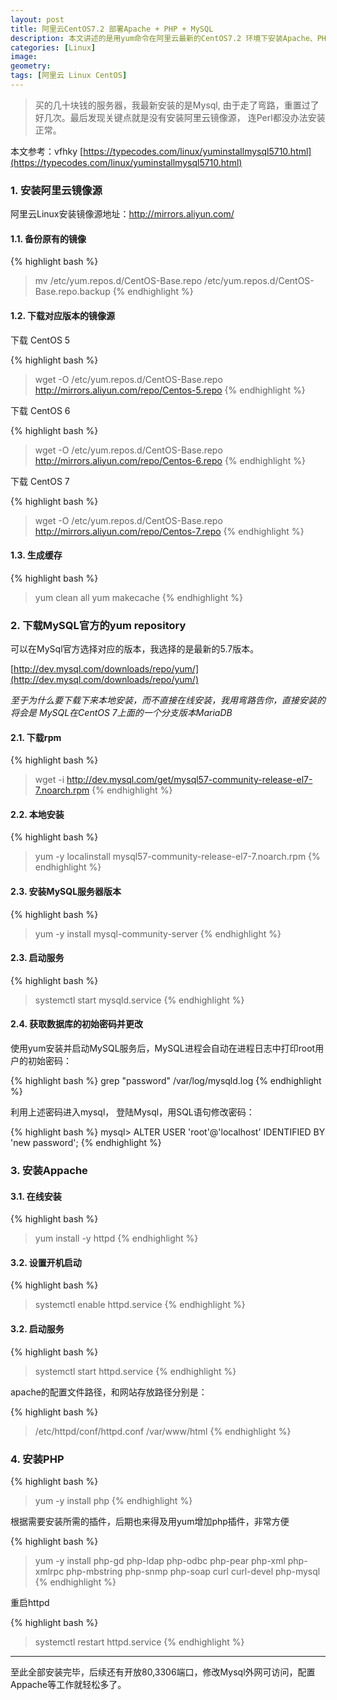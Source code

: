 ```yaml
---
layout: post
title: 阿里云CentOS7.2 部署Apache + PHP + MySQL
description: 本文讲述的是用yum命令在阿里云最新的CentOS7.2 环境下安装Apache、PHP和MySQL
categories: [Linux]
image:
geometry: 
tags: [阿里云 Linux CentOS]
---
```


> 买的几十块钱的服务器，我最新安装的是Mysql, 由于走了弯路，重置过了好几次。最后发现关键点就是没有安装阿里云镜像源，
连Perl都没办法安装正常。

本文参考：vfhky 
[https://typecodes.com/linux/yuminstallmysql5710.html](https://typecodes.com/linux/yuminstallmysql5710.html)

### 1. 安装阿里云镜像源

阿里云Linux安装镜像源地址：http://mirrors.aliyun.com/

#### 1.1. 备份原有的镜像

{% highlight bash %}
> mv /etc/yum.repos.d/CentOS-Base.repo /etc/yum.repos.d/CentOS-Base.repo.backup
{% endhighlight %}

#### 1.2. 下载对应版本的镜像源

下载 CentOS 5

{% highlight bash %}
> wget -O /etc/yum.repos.d/CentOS-Base.repo http://mirrors.aliyun.com/repo/Centos-5.repo
{% endhighlight %}

下载 CentOS 6

{% highlight bash %}
> wget -O /etc/yum.repos.d/CentOS-Base.repo http://mirrors.aliyun.com/repo/Centos-6.repo
{% endhighlight %}

下载 CentOS 7

{% highlight bash %}
> wget -O /etc/yum.repos.d/CentOS-Base.repo http://mirrors.aliyun.com/repo/Centos-7.repo
{% endhighlight %}

#### 1.3. 生成缓存

{% highlight bash %}
> yum clean all
> yum makecache
{% endhighlight %}

### 2. 下载MySQL官方的yum repository

可以在MySql官方选择对应的版本，我选择的是最新的5.7版本。

[http://dev.mysql.com/downloads/repo/yum/](http://dev.mysql.com/downloads/repo/yum/)

*至于为什么要下载下来本地安装，而不直接在线安装，我用弯路告你，直接安装的将会是 MySQL在CentOS 7上面的一个分支版本MariaDB*

#### 2.1. 下载rpm

{% highlight bash %}
> wget -i http://dev.mysql.com/get/mysql57-community-release-el7-7.noarch.rpm
{% endhighlight %}

#### 2.2. 本地安装

{% highlight bash %}
> yum -y localinstall mysql57-community-release-el7-7.noarch.rpm
{% endhighlight %}

#### 2.3. 安装MySQL服务器版本

{% highlight bash %}
> yum -y install mysql-community-server
{% endhighlight %}

#### 2.3. 启动服务

{% highlight bash %}
> systemctl start  mysqld.service
{% endhighlight %}

#### 2.4. 获取数据库的初始密码并更改

使用yum安装并启动MySQL服务后，MySQL进程会自动在进程日志中打印root用户的初始密码：

{% highlight bash %}
grep "password" /var/log/mysqld.log
{% endhighlight %}

利用上述密码进入mysql， 登陆Mysql，用SQL语句修改密码：

{% highlight bash %}
mysql> ALTER USER 'root'@'localhost' IDENTIFIED BY 'new password';
{% endhighlight %}

### 3. 安装Appache

#### 3.1. 在线安装

{% highlight bash %}
> yum install -y httpd
{% endhighlight %}

#### 3.2. 设置开机启动

{% highlight bash %}
> systemctl enable httpd.service
{% endhighlight %}

#### 3.2. 启动服务

{% highlight bash %}
> systemctl start httpd.service
{% endhighlight %}

apache的配置文件路径，和网站存放路径分别是：

{% highlight bash %}
> /etc/httpd/conf/httpd.conf
> /var/www/html
{% endhighlight %}

### 4. 安装PHP

{% highlight bash %}
> yum -y install php
{% endhighlight %}

根据需要安装所需的插件，后期也来得及用yum增加php插件，非常方便

{% highlight bash %}
> yum -y install php-gd php-ldap php-odbc php-pear php-xml php-xmlrpc php-mbstring php-snmp php-soap curl curl-devel php-mysql
{% endhighlight %}

重启httpd

{% highlight bash %}
> systemctl restart httpd.service
{% endhighlight %}

---

至此全部安装完毕，后续还有开放80,3306端口，修改Mysql外网可访问，配置Appache等工作就轻松多了。








